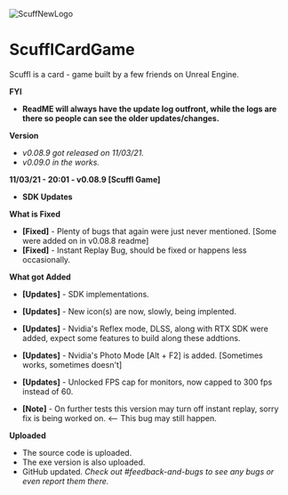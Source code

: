 ![ScuffNewLogo](https://user-images.githubusercontent.com/83662366/117551702-629a1900-b015-11eb-8843-374b1dd974b4.png)
# ScufflCardGame
Scuffl is a card - game built by a few friends on Unreal Engine.

**FYI**
- **ReadME will always have the update log outfront, while the logs are there so people can see the older updates/changes.**

**Version**
- *v0.08.9 got released on 11/03/21.*
- *v0.09.0 in the works.*

**11/03/21 - 20:01 - v0.08.9 [Scuffl Game]**
- **SDK Updates**

**What is Fixed**
- **[Fixed]** - Plenty of bugs that again were just never mentioned. [Some were added on in v0.08.8 readme]
- **[Fixed]** - Instant Replay Bug, should be fixed or happens less occasionally. 

**What got Added** 
- **[Updates]** - SDK implementations. 
- **[Updates]** - New icon(s) are now, slowly, being implented.
- **[Updates]** - Nvidia's Reflex mode, DLSS, along with RTX SDK were added, expect some features to build along these addtions.
- **[Updates]** - Nvidia's Photo Mode [Alt + F2] is added. [Sometimes works, sometimes doesn't]
- **[Updates]** - Unlocked FPS cap for monitors, now capped to 300 fps instead of 60.

- **[Note]** - On further tests this version may turn off instant replay, sorry fix is being worked on. <-- This bug may still happen. 

**Uploaded**
- The source code is uploaded. 
- The exe version is also uploaded.
- GitHub updated.
*Check out #feedback-and-bugs to see any bugs or even report them there.*
